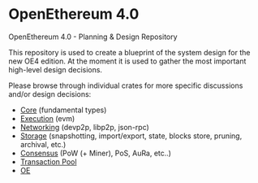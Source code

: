# OpenEthereum 4.0

OpenEthereum 4.0 - Planning &amp; Design Repository

This repository is used to create a blueprint of the system design for the new OE4 edition. At the moment it is used to gather the most important high-level design decisions.

Please browse through individual crates for more specific discussions and/or design decisions:

  - [Core](crates/core/README.md) (fundamental types)
  - [Execution](crates/execution/README.md) (evm)
  - [Networking](crates/networking/README.md) (devp2p, libp2p, json-rpc)
  - [Storage](crates/storage/README.md) (snapshotting, import/export, state, blocks store, pruning, archival, etc.)
  - [Consensus](crates/consensus/README.md) (PoW (+ Miner), PoS, AuRa, etc..)
  - [Transaction Pool](crates/txpool/README.md)
  - [OE](crates/oe/README.md)
